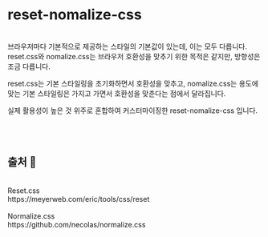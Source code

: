 # reset-nomalize-css

<br>
브라우저마다 기본적으로 제공하는 스타일의 기본값이 있는데, 이는 모두 다릅니다.
<br>
reset.css와 nomalize.css는 브라우저 호환성을 맞추기 위한 목적은 같지만, 방향성은 조금 다릅니다.

reset.css는 기본 스타일링을 초기화하면서 호환성을 맞추고,
nomalize.css는 용도에 맞는 기본 스타일링은 가지고 가면서 호환성을 맞춘다는 점에서 달라집니다.

실제 활용성이 높은 것 위주로 혼합하여 커스터마이징한 reset-nomalize-css 입니다.

<br><br>
## 출처 🔗 ##

<br>
Reset.css
<br>
https://meyerweb.com/eric/tools/css/reset
<br><br>
Normalize.css
<br>
https://github.com/necolas/normalize.css

<br>
<br>
<br>


